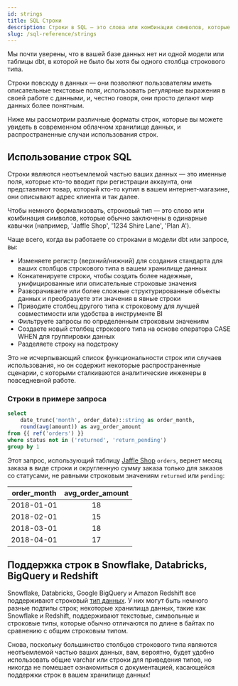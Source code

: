 ```yaml
---
id: strings
title: SQL Строки
description: Строки в SQL — это слова или комбинации символов, которые обычно заключены в одинарные кавычки (например, 'Jaffle Shop', '1234 Shire Lane', 'Plan A').
slug: /sql-reference/strings
---
```


<head>
    <title>Работа со строками SQL</title>
</head>

Мы почти уверены, что в вашей базе данных нет ни одной модели или таблицы dbt, в которой не было бы хотя бы одного столбца строкового типа.

Строки повсюду в данных — они позволяют пользователям иметь описательные текстовые поля, использовать регулярные выражения в своей работе с данными, и, честно говоря, они просто делают мир данных более понятным.

Ниже мы рассмотрим различные форматы строк, которые вы можете увидеть в современном облачном хранилище данных, и распространенные случаи использования строк.

## Использование строк SQL

Строки являются неотъемлемой частью ваших данных — это именные поля, которые кто-то вводит при регистрации аккаунта, они представляют товар, который кто-то купил в вашем интернет-магазине, они описывают адрес клиента и так далее.

Чтобы немного формализовать, строковый тип — это слово или комбинация символов, которые обычно заключены в одинарные кавычки (например, 'Jaffle Shop', '1234 Shire Lane', 'Plan A').

Чаще всего, когда вы работаете со строками в модели dbt или запросе, вы:

- Изменяете регистр (верхний/нижний) для создания стандарта для ваших столбцов строкового типа в вашем хранилище данных
- Конкатенируете строки, чтобы создать более надежные, унифицированные или описательные строковые значения
- Разворачиваете <Term id="json" /> или более сложные структурированные объекты данных и преобразуете эти значения в явные строки
- Приводите столбец другого типа к строковому для лучшей совместимости или удобства в инструменте BI
- Фильтруете запросы по определенным строковым значениям
- Создаете новый столбец строкового типа на основе оператора CASE WHEN для группировки данных
- Разделяете строку на подстроку

Это не исчерпывающий список функциональности строк или случаев использования, но он содержит некоторые распространенные сценарии, с которыми сталкиваются аналитические инженеры в повседневной работе.

### Строки в примере запроса

```sql
select
	date_trunc('month', order_date)::string as order_month,
	round(avg(amount)) as avg_order_amount
from {{ ref('orders') }}
where status not in ('returned', 'return_pending')
group by 1
```

Этот запрос, использующий таблицу [Jaffle Shop](https://github.com/dbt-labs/jaffle_shop) `orders`, вернет месяц заказа в виде строки и округленную сумму заказа только для заказов со статусами, не равными строковым значениям `returned` или `pending`:

| order_month | avg_order_amount |
|:---:|:---:|
| 2018-01-01 | 18 |
| 2018-02-01 | 15 |
| 2018-03-01 | 18 |
| 2018-04-01 | 17 |

## Поддержка строк в Snowflake, Databricks, BigQuery и Redshift

Snowflake, Databricks, Google BigQuery и Amazon Redshift все поддерживают строковый [тип данных](/sql-reference/data-types#string-data-types). У них могут быть немного разные подтипы строк; некоторые хранилища данных, такие как Snowflake и Redshift, поддерживают текстовые, символьные и строковые типы, которые обычно отличаются по длине в байтах по сравнению с общим строковым типом.

Снова, поскольку большинство столбцов строкового типа являются неотъемлемой частью ваших данных, вам, вероятно, будет удобно использовать общие varchar или строки для приведения типов, но никогда не помешает ознакомиться с документацией, касающейся поддержки строк в вашем хранилище данных!